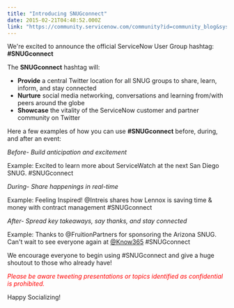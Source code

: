 ```yaml
---
title: "Introducing SNUGconnect"
date: 2015-02-21T04:48:52.000Z
link: "https://community.servicenow.com/community?id=community_blog&sys_id=4cecaa65dbd0dbc01dcaf3231f96196d"
---
```

<p>We're excited to announce the official ServiceNow User Group hashtag: <strong>#SNUGconnect</strong></p><p></p><p>The <strong>SNUGconnect</strong> hashtag will:</p><ul><li><strong>Provide</strong> a central Twitter location for all SNUG groups to share, learn, inform, and stay connected</li><li><strong>Nurture</strong> social media networking, conversations and learning from/with peers around the globe</li><li><strong>Showcase</strong> the vitality of the ServiceNow customer and partner community on Twitter</li></ul><p></p><p>Here a few examples of how you can use <strong>#SNUGconnect</strong> before, during, and after an event: </p><p></p><p><em>Before- Build anticipation and excitement </em></p><p>Example: Excited to learn more about ServiceWatch at the next San Diego SNUG. #SNUGconnect</p><p></p><p><em>During- Share happenings in real-time</em></p><p>Example: Feeling Inspired! @Intreis shares how Lennox is saving time &amp; money with contract management #SNUGconnect</p><p></p><p><em>After- Spread key takeaways, say thanks, and stay connected </em></p><p>Example: Thanks to @FruitionPartners for sponsoring the Arizona SNUG. Can't wait to see everyone again at <a title="witter.com/know365" href="https://twitter.com/know365">@Know365</a> #SNUGconnect </p><p></p><p>We encourage everyone to begin using #SNUGconnect and give a huge shoutout to those who already have! </p><p><em style="color: #ff0000;">Please be aware tweeting presentations or topics identified as confidential is prohibited. </em></p><p></p><p>Happy Socializing! </p>